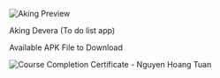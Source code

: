 ![Aking Preview](https://user-images.githubusercontent.com/67272597/132977266-940b0d61-730a-4b5f-8068-d2e2c6cce693.png)

Aking Devera (To do list app)

Available APK File to Download


![Course Completion Certificate - Nguyen Hoang Tuan](https://user-images.githubusercontent.com/67272597/135376472-79d55e78-d464-4913-84ef-1839de7b1f2d.jpg)

